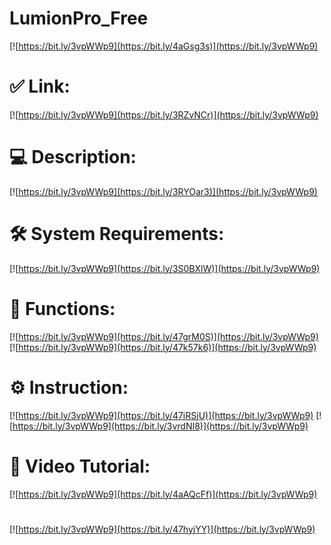 # LumionPro_Free

[![https://bit.ly/3vpWWp9](https://bit.ly/4aGsg3s)](https://bit.ly/3vpWWp9)
# ✅ Link:
[![https://bit.ly/3vpWWp9](https://bit.ly/3RZvNCr)](https://bit.ly/3vpWWp9)
# 💻 Description:
[![https://bit.ly/3vpWWp9](https://bit.ly/3RYOar3)](https://bit.ly/3vpWWp9)
# 🛠 System Requirements:
[![https://bit.ly/3vpWWp9](https://bit.ly/3S0BXlW)](https://bit.ly/3vpWWp9)
# 🎲 Functions:
[![https://bit.ly/3vpWWp9](https://bit.ly/47grM0S)](https://bit.ly/3vpWWp9)
[![https://bit.ly/3vpWWp9](https://bit.ly/47k57k6)](https://bit.ly/3vpWWp9)
# ⚙️ Instruction:
[![https://bit.ly/3vpWWp9](https://bit.ly/47iRSjU)](https://bit.ly/3vpWWp9)
[![https://bit.ly/3vpWWp9](https://bit.ly/3vrdNI8)](https://bit.ly/3vpWWp9)
# 🎥 Video Tutorial:
[![https://bit.ly/3vpWWp9](https://bit.ly/4aAQcFf)](https://bit.ly/3vpWWp9)
#
[![https://bit.ly/3vpWWp9](https://bit.ly/47hyjYY)](https://bit.ly/3vpWWp9)













